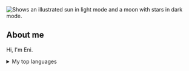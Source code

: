 <picture>
  <source media="(prefers-color-scheme: dark)" srcset="https://techcrunch.com/wp-content/uploads/2010/07/github-logo.png?w=1390&crop=1">
  <source media="(prefers-color-scheme: light)" srcset="https://techcrunch.com/wp-content/uploads/2010/07/github-logo.png?w=1390&crop=1">
  <img alt="Shows an illustrated sun in light mode and a moon with stars in dark mode." src="https://user-images.githubusercontent.com/25423296/163456779-a8556205-d0a5-45e2-ac17-42d089e3c3f8.png">
</picture>

## About me

Hi, I'm Eni.

<details>
<summary>My top languages</summary>
  
| Rank | Languages     |
|-----:|---------------|
|     1| Python        |
|     2| Java          |
|     3| HTML          |

</details>



  





<!--
**EnriketaShehi/EnriketaShehi** is a ✨ _special_ ✨ repository because its `README.md` (this file) appears on your GitHub profile.

### Hi there 👋

Here are some ideas to get you started:

- 🔭 I’m currently working on ...
- 🌱 I’m currently learning ...
- 👯 I’m looking to collaborate on ...
- 🤔 I’m looking for help with ...
- 💬 Ask me about ...
- 📫 How to reach me: ...
- 😄 Pronouns: ...
- ⚡ Fun fact: ...
-->
